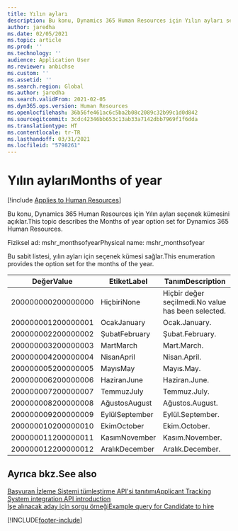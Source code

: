 ```yaml
---
title: Yılın ayları
description: Bu konu, Dynamics 365 Human Resources için Yılın ayları seçenek kümesini açıklar.
author: jaredha
ms.date: 02/05/2021
ms.topic: article
ms.prod: ''
ms.technology: ''
audience: Application User
ms.reviewer: anbichse
ms.custom: ''
ms.assetid: ''
ms.search.region: Global
ms.author: jaredha
ms.search.validFrom: 2021-02-05
ms.dyn365.ops.version: Human Resources
ms.openlocfilehash: 36b56fe461ac6c5ba2b08c2089c32b99c1d0d842
ms.sourcegitcommit: 3cdc42346bb653c13ab33a7142dbb7969f1f6dda
ms.translationtype: HT
ms.contentlocale: tr-TR
ms.lasthandoff: 03/31/2021
ms.locfileid: "5798261"
---
```

# <a name="months-of-year"></a><span data-ttu-id="cd904-103">Yılın ayları</span><span class="sxs-lookup"><span data-stu-id="cd904-103">Months of year</span></span>

[!include [Applies to Human Resources](../includes/applies-to-hr.md)]

<span data-ttu-id="cd904-104">Bu konu, Dynamics 365 Human Resources için Yılın ayları seçenek kümesini açıklar.</span><span class="sxs-lookup"><span data-stu-id="cd904-104">This topic describes the Months of year option set for Dynamics 365 Human Resources.</span></span>

<span data-ttu-id="cd904-105">Fiziksel ad: mshr_monthsofyear</span><span class="sxs-lookup"><span data-stu-id="cd904-105">Physical name: mshr_monthsofyear</span></span>

<span data-ttu-id="cd904-106">Bu sabit listesi, yılın ayları için seçenek kümesi sağlar.</span><span class="sxs-lookup"><span data-stu-id="cd904-106">This enumeration provides the option set for the months of the year.</span></span>

| <span data-ttu-id="cd904-107">Değer</span><span class="sxs-lookup"><span data-stu-id="cd904-107">Value</span></span> | <span data-ttu-id="cd904-108">Etiket</span><span class="sxs-lookup"><span data-stu-id="cd904-108">Label</span></span> | <span data-ttu-id="cd904-109">Tanım</span><span class="sxs-lookup"><span data-stu-id="cd904-109">Description</span></span> |
| --- | --- | --- |
| <span data-ttu-id="cd904-110">200000000</span><span class="sxs-lookup"><span data-stu-id="cd904-110">200000000</span></span> | <span data-ttu-id="cd904-111">Hiçbiri</span><span class="sxs-lookup"><span data-stu-id="cd904-111">None</span></span> | <span data-ttu-id="cd904-112">Hiçbir değer seçilmedi.</span><span class="sxs-lookup"><span data-stu-id="cd904-112">No value has been selected.</span></span> |
| <span data-ttu-id="cd904-113">200000001</span><span class="sxs-lookup"><span data-stu-id="cd904-113">200000001</span></span> | <span data-ttu-id="cd904-114">Ocak</span><span class="sxs-lookup"><span data-stu-id="cd904-114">January</span></span> | <span data-ttu-id="cd904-115">Ocak.</span><span class="sxs-lookup"><span data-stu-id="cd904-115">January.</span></span> |
| <span data-ttu-id="cd904-116">200000002</span><span class="sxs-lookup"><span data-stu-id="cd904-116">200000002</span></span> | <span data-ttu-id="cd904-117">Şubat</span><span class="sxs-lookup"><span data-stu-id="cd904-117">February</span></span> | <span data-ttu-id="cd904-118">Şubat.</span><span class="sxs-lookup"><span data-stu-id="cd904-118">February.</span></span> |
| <span data-ttu-id="cd904-119">200000003</span><span class="sxs-lookup"><span data-stu-id="cd904-119">200000003</span></span> | <span data-ttu-id="cd904-120">Mart</span><span class="sxs-lookup"><span data-stu-id="cd904-120">March</span></span> | <span data-ttu-id="cd904-121">Mart.</span><span class="sxs-lookup"><span data-stu-id="cd904-121">March.</span></span> |
| <span data-ttu-id="cd904-122">200000004</span><span class="sxs-lookup"><span data-stu-id="cd904-122">200000004</span></span> | <span data-ttu-id="cd904-123">Nisan</span><span class="sxs-lookup"><span data-stu-id="cd904-123">April</span></span> | <span data-ttu-id="cd904-124">Nisan.</span><span class="sxs-lookup"><span data-stu-id="cd904-124">April.</span></span> |
| <span data-ttu-id="cd904-125">200000005</span><span class="sxs-lookup"><span data-stu-id="cd904-125">200000005</span></span> | <span data-ttu-id="cd904-126">Mayıs</span><span class="sxs-lookup"><span data-stu-id="cd904-126">May</span></span> | <span data-ttu-id="cd904-127">Mayıs.</span><span class="sxs-lookup"><span data-stu-id="cd904-127">May.</span></span> |
| <span data-ttu-id="cd904-128">200000006</span><span class="sxs-lookup"><span data-stu-id="cd904-128">200000006</span></span> | <span data-ttu-id="cd904-129">Haziran</span><span class="sxs-lookup"><span data-stu-id="cd904-129">June</span></span> | <span data-ttu-id="cd904-130">Haziran.</span><span class="sxs-lookup"><span data-stu-id="cd904-130">June.</span></span> |
| <span data-ttu-id="cd904-131">200000007</span><span class="sxs-lookup"><span data-stu-id="cd904-131">200000007</span></span> | <span data-ttu-id="cd904-132">Temmuz</span><span class="sxs-lookup"><span data-stu-id="cd904-132">July</span></span> | <span data-ttu-id="cd904-133">Temmuz.</span><span class="sxs-lookup"><span data-stu-id="cd904-133">July.</span></span> |
| <span data-ttu-id="cd904-134">200000008</span><span class="sxs-lookup"><span data-stu-id="cd904-134">200000008</span></span> | <span data-ttu-id="cd904-135">Ağustos</span><span class="sxs-lookup"><span data-stu-id="cd904-135">August</span></span> | <span data-ttu-id="cd904-136">Ağustos.</span><span class="sxs-lookup"><span data-stu-id="cd904-136">August.</span></span> |
| <span data-ttu-id="cd904-137">200000009</span><span class="sxs-lookup"><span data-stu-id="cd904-137">200000009</span></span> | <span data-ttu-id="cd904-138">Eylül</span><span class="sxs-lookup"><span data-stu-id="cd904-138">September</span></span> | <span data-ttu-id="cd904-139">Eylül.</span><span class="sxs-lookup"><span data-stu-id="cd904-139">September.</span></span> |
| <span data-ttu-id="cd904-140">200000010</span><span class="sxs-lookup"><span data-stu-id="cd904-140">200000010</span></span> | <span data-ttu-id="cd904-141">Ekim</span><span class="sxs-lookup"><span data-stu-id="cd904-141">October</span></span> | <span data-ttu-id="cd904-142">Ekim.</span><span class="sxs-lookup"><span data-stu-id="cd904-142">October.</span></span> |
| <span data-ttu-id="cd904-143">200000011</span><span class="sxs-lookup"><span data-stu-id="cd904-143">200000011</span></span> | <span data-ttu-id="cd904-144">Kasım</span><span class="sxs-lookup"><span data-stu-id="cd904-144">November</span></span> | <span data-ttu-id="cd904-145">Kasım.</span><span class="sxs-lookup"><span data-stu-id="cd904-145">November.</span></span> |
| <span data-ttu-id="cd904-146">200000012</span><span class="sxs-lookup"><span data-stu-id="cd904-146">200000012</span></span> | <span data-ttu-id="cd904-147">Aralık</span><span class="sxs-lookup"><span data-stu-id="cd904-147">December</span></span> | <span data-ttu-id="cd904-148">Aralık.</span><span class="sxs-lookup"><span data-stu-id="cd904-148">December.</span></span> |

## <a name="see-also"></a><span data-ttu-id="cd904-149">Ayrıca bkz.</span><span class="sxs-lookup"><span data-stu-id="cd904-149">See also</span></span>

[<span data-ttu-id="cd904-150">Başvuran İzleme Sistemi tümleştirme API'si tanıtımı</span><span class="sxs-lookup"><span data-stu-id="cd904-150">Applicant Tracking System integration API introduction</span></span>](hr-admin-integration-ats-api-introduction.md)<br>
[<span data-ttu-id="cd904-151">İşe alınacak aday için sorgu örneği</span><span class="sxs-lookup"><span data-stu-id="cd904-151">Example query for Candidate to hire</span></span>](hr-admin-integration-ats-api-candidate-to-hire-example-query.md)


[!INCLUDE[footer-include](../includes/footer-banner.md)]